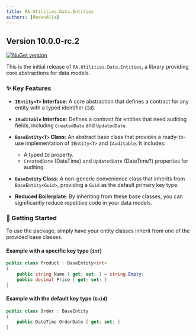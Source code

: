```yaml
---
title: RA.Utilities.Data.Entities
authors: [RedonAlla]
---
```


## Version 10.0.0-rc.2
[![NuGet version](https://img.shields.io/badge/NuGet-10.0.0--rc.2-orange?logo=nuget)](https://www.nuget.org/packages/RA.Utilities.Data.Entities/10.0.0-rc.2)


This is the initial release of `RA.Utilities.Data.Entities`, a library providing core abstractions for data models.
<!-- truncate -->

### ✨ Key Features

*   **`IEntity<T>` Interface**: A core abstraction that defines a contract for any entity with a typed identifier (`Id`).

*   **`IAuditable` Interface**: Defines a contract for entities that need auditing fields, including `CreatedDate` and `UpdatedDate`.

*   **`BaseEntity<T>` Class**: An abstract base class that provides a ready-to-use implementation of `IEntity<T>` and `IAuditable`. It includes:
    *   A typed `Id` property.
    *   `CreatedDate` (DateTime) and `UpdatedDate` (DateTime?) properties for auditing.

*   **`BaseEntity` Class**: A non-generic convenience class that inherits from `BaseEntity<Guid>`, providing a `Guid` as the default primary key type.

*   **Reduced Boilerplate**: By inheriting from these base classes, you can significantly reduce repetitive code in your data models.

### 🚀 Getting Started

To use the package, simply have your entity classes inherit from one of the provided base classes.

#### Example with a specific key type (`int`)
```csharp
public class Product : BaseEntity<int>
{
    public string Name { get; set; } = string.Empty;
    public decimal Price { get; set; }
}
```

#### Example with the default key type (`Guid`)
```csharp
public class Order : BaseEntity
{
    public DateTime OrderDate { get; set; }
}
```